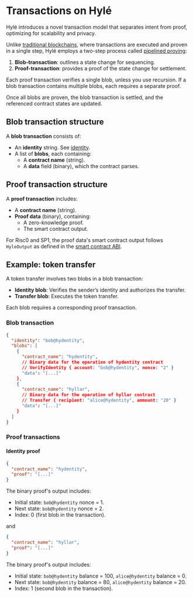 # Transactions on Hylé

Hylé introduces a novel transaction model that separates intent from proof, optimizing for scalability and privacy.

Unlike [traditional blockchains](./hyle-vs-vintage-blockchains.md), where transactions are executed and proven in a single step, Hylé employs a two-step process called [pipelined proving](./pipelined-proving.md):

1. **Blob-transaction**: outlines a state change for sequencing.
2. **Proof-transaction**: provides a proof of the state change for settlement.

Each proof transaction verifies a single blob, unless you use recursion. If a blob transaction contains multiple blobs, each requires a separate proof.

Once all blobs are proven, the blob transaction is settled, and the referenced contract states are updated.

## Blob transaction structure

A **blob transaction** consists of:

- An **identity** string. See [identity](./identity.md).
- A list of **blobs**, each containing:
  - A **contract name** (string).
  - A **data** field (binary), which the contract parses.

## Proof transaction structure

A **proof transaction** includes:

- A **contract name** (string).
- **Proof data** (binary), containing:
  - A zero-knowledge proof.
  - The smart contract output.

For Risc0 and SP1, the proof data's smart contract output follows `HyleOutput` as defined in the [smart contract ABI](./smart-contracts.md).

## Example: token transfer

A token transfer involves two blobs in a blob transaction:

- **Identity blob**: Verifies the sender’s identity and authorizes the transfer.
- **Transfer blob**: Executes the token transfer.

Each blob requires a corresponding proof transaction.

### Blob transaction

```json
{
  "identity": "bob@hydentity",
  "blobs": [
    {
      "contract_name": "hydentity",
      // Binary data for the operation of hydentity contract
      // VerifyIdentity { account: "bob@hydentity", nonce: "2" }
      "data": "[...]"
    },
    {
      "contract_name": "hyllar",
      // Binary data for the operation of hyllar contract
      // Transfer { recipient: "alice@hydentity", ammount: "20" }
      "data": "[...]"
    }
  ]
}
```

### Proof transactions

#### Identity proof

```json
{
  "contract_name": "hydentity",
  "proof": "[...]"
}
```

The binary proof's output includes:

- Initial state: `bob@hydentity` nonce = 1.
- Next state: `bob@hydentity` nonce = 2.
- Index: 0 (first blob in the transaction).

and

```json
{
  "contract_name": "hyllar",
  "proof": "[...]"
}
```

The binary proof's output includes:

- Initial state: `bob@hydentity` balance = 100, `alice@hydentity` balance = 0.
- Next state: `bob@hydentity` balance = 80, `alice@hydentity` balance = 20.
- Index: 1 (second blob in the transaction).
